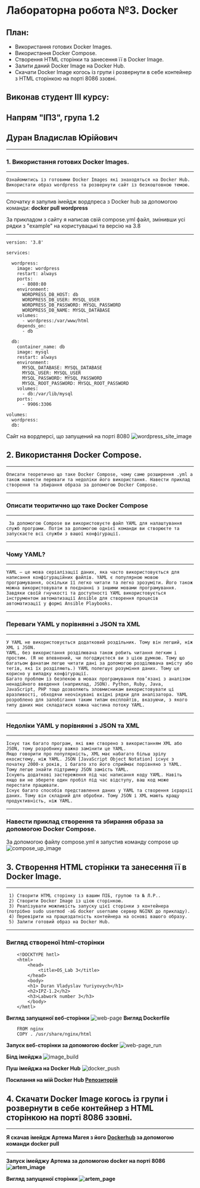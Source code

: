 # Лабораторна робота №3. Docker

## План:

- Використання готових Docker Images.
- Використання Docker Compose.
- Створення HTML сторінки та занесення її в Docker Image.
- Залити даний Docker Image на Docker Hub.
- Скачати Docker Image когось із групи і розвернути в себе контейнер з HTML сторінкою на порті 8086 ззовні.

## Виконав студент ІІІ курсу: 
## Напрям "ІПЗ", група 1.2
## Дуран Владислав Юрійович 

---

### 1. Використання готових Docker Images.

---

    Ознайомитись із готовими Docker Images які знаходяться на Docker Hub. Використати образ wordpress та розвернути сайт із безкоштовною темою.

---

Спочатку я запулив імейдж вордпреса з Docker hub за допомогою команди: <strong> docker pull wordpress </strong>

За прикладом з сайту я написав свій compose.yml файл, змінивши усі рядки з "example" на користувацькі та версію на 3.8

---

```
version: '3.8'
 
services:
 
  wordpress:
    image: wordpress
    restart: always
    ports:
      - 8080:80
    environment:
      WORDPRESS_DB_HOST: db
      WORDPRESS_DB_USER: MYSQL_USER
      WORDPRESS_DB_PASSWORD: MYSQL_PASSWORD
      WORDPRESS_DB_NAME: MYSQL_DATABASE
    volumes:
      - wordpress:/var/www/html
    depends_on:
      - db
 
  db:
    container_name: db
    image: mysql
    restart: always
    environment:
      MYSQL_DATABASE: MYSQL_DATABASE
      MYSQL_USER: MYSQL_USER
      MYSQL_PASSWORD: MYSQL_PASSWORD
      MYSQL_ROOT_PASSWORD: MYSQL_ROOT_PASSWORD
    volumes:
      - db:/var/lib/mysql
    ports:
      - 9906:3306
 
volumes:
  wordpress:
  db:

```


Сайт на вордперсі, що запущений на порті 8080
![wordpress_site_image](Lab3_images/wordpress_site.png)

## 2. Використання Docker Compose.
---
    Описати теоретично що таке Docker Compose, чому саме розширення .yml а також навести переваги та недоліки його використання. Навести приклад створення та збирання образа за допомогою Docker Compose.
---
### <strong> Описати теоритично що таке Docker Compose </strong>
---
     За допомогою Compose ви використовуєте файл YAML для налаштування служб програми. Потім за допомогою однієї команди ви створюєте та запускаєте всі служби з вашої конфігурації.
---
### <strong> Чому YAML? </strong>
---
    YAML — це мова серіалізації даних, яка часто використовується для написання конфігураційних файлів. YAML є популярною мовою програмування, оскільки її легко читати та легко зрозуміти. Його також можна використовувати в поєднанні з іншими мовами програмування. Завдяки своїй гнучкості та доступності YAML використовується інструментом автоматизації Ansible для створення процесів автоматизації у формі Ansible Playbooks.
---

### <strong> Переваги YAML у порівнянні з JSON та XML </strong>

---
    У YAML не використовується додатковий роздільник. Тому він легший, ніж XML і JSON.
    YAML, без використання розділювача також робить читання легким і простим. (Я не впевнений, чи погоджуєтеся ви з цією думкою. Тому що багатьом фанатам легше читати дані за допомогою розділювача вмісту або тегів, які їх розділяють.) YAML полегшує розуміння даних. Тому це корисно у випадку конфігурації.
    Багато проблем із безпекою в мовах програмування пов’язані з аналізом ненадійного введення (наприклад, JSON). Python, Ruby, Java, JavaScript, PHP тощо дозволяють зловмисникам використовувати ці вразливості, обходячи неочікувані вхідні рядки для аналізатора. YAML розроблено для запобігання таким типам експлойтів, вказуючи, з якого типу даних має складатися кожна частина потоку YAML.
---

### <strong> Недоліки YAML у порівнянні з JSON та XML </strong>

---
    Існує так багато програм, які вже створено з використанням XML або JSON, тому розробнику важко замінити це YAML.
    Якщо говорити про популярність, XML має набагато більш зрілу екосистему, ніж YAML. JSON [JavaScript Object Notation] існує з початку 2000-х років, і багато хто його сприймає порівняно з YAML. Тому легше знайти підтримку JSON замість YAML.
    Існують додаткові застереження під час написання коду YAML. Навіть якщо ви не зберете один пробіл під час відступу, ваш код може перестати працювати.
    Існує багато способів представлення даних у YAML та створення ієрархії даних. Тому він складний для обробки. Тому JSON і XML мають кращу продуктивність, ніж YAML.
---

### <strong> Навести приклад створення та збирання образа за допомогою Docker Compose. </strong>
За допомогою файлу compose.yml я запустив команду compose up
![compose_up_image](Lab3_images/compose_up.png)


## 3. Створення HTML сторінки та занесення її в Docker Image.
---
     1) Створити HTML сторінку із вашим ПІБ, групою та № Л.Р..
     2) Створити Docker Image із цією сторінкою.
     3) Реалізувати можливість запуску цієї сторінки з контейнера (потрібно sudo usermod -aG docker username сервер NGINX до прикладу).
     4) Перевірити на працездатність контейнера на основі вашого образу.
     5) Залити готовий образ на Docker Hub.
---
### Вигляд створеної html-сторінки
```
    <!DOCKTYPE hmtl>
    <html>
        <head> 
            <title>OS_Lab 3</title> 
        </head>
        <body>
        <h1> Duran Vladyslav Yuriyovych</h1>
        <h2>IPZ-1.2</h2>
        <h3>Labwork number 3</h3>
        </body>
    </hmtl>
```
<strong>Вигляд запущеної веб-сторінки</strong>
![web-page](Lab3_images/web-page.png)
<strong> Вигляд Dockerfile </strong>
```
    FROM nginx
    COPY . /usr/share/nginx/html
```
<strong>Запуск веб-сторінки за допомогою docker</strong>
![web-page_run](Lab3_images/web-page_run.png)

<strong> Білд імейджа </strong>
![image_build](Lab3_images/image_build.png)

<strong> Пуш імейджа на Docker Hub</strong>
![docker_push](Lab3_images/docker_push.png)

<strong>Посилання на мій Docker Hub <strong>
[Репозиторій](https://hub.docker.com/repository/docker/xthn9rf/labwork_3)

## 4. Скачати Docker Image когось із групи і розвернути в себе контейнер з HTML сторінкою на порті 8086 ззовні.

---
Я скачав імейдж Артема Магея з його [Dockerhub](https://hub.docker.com/r/jerirov/lab-3-os) за допомогою команди docker pull

---

<strong> Запуск імейджу Артема за допомогою docker на порті 8086</strong>
![artem_image](Lab3_images/artem`s_image.png)

<strong> Вигляд запущеної сторінки </strong>
![artem_page](Lab3_images/artem`s_page.png)